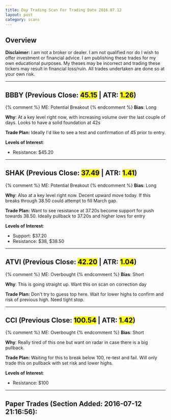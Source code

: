 ```yaml
---
title: Day Trading Scan For Trading Date 2016.07.12
layout: post
category: scans
---
```


Overview
--- 

**Disclaimer:** I am not a broker or dealer. I am not qualified nor do I wish to offer investment or financial advice. I am publishing these trades for my own educational purposes. My theses may be incorrect and trading these tickers may result in financial loss/ruin. All trades undertaken are done so at your own risk.

***

BBBY (Previous Close: <mark>45.15</mark> | ATR: <mark>1.26</mark>)
---
{% comment %}
ME: Potential Breakout
{% endcomment %}
**Bias**: Long

**Why**: At a key level right now, with increasing volume over the last couple of days. Looks to have a solid foundation at 42s

**Trade Plan:** Ideally I'd like to see a test and confirmation of 45 prior to entry. 

**Levels of Interest**:

* Resistance: $45.20

***

SHAK (Previous Close: <mark>37.49</mark> | ATR: <mark>1.41</mark>)
---
{% comment %}
ME: Potential Breakout
{% endcomment %}
**Bias**: Long

**Why**: Also at a key level right now. Decent upward move today. If this breaks through 38.50 could attempt to fill March gap.

**Trade Plan:** Want to see resistance at 37.20s become support for push towards 38.50. Ideally pullback to 37.20s and higher lows for entry

**Levels of Interest**:

* Support: $37.20
* Resistance: $38, $38.50

***

ATVI (Previous Close: <mark>42.20</mark> | ATR: <mark>1.04</mark>)
---
{% comment %}
ME: Overbought
{% endcomment %}
**Bias**: Short

**Why**: This is going straight up. Want this on scan on correction day

**Trade Plan:** Don't try to guess top here. Wait for lower highs to confirm and risk of previous high. Need tight stop.


***


CCI (Previous Close: <mark>100.54</mark> | ATR: <mark>1.42</mark>)
---
{% comment %}
ME: Overbought
{% endcomment %}
**Bias**: Short

**Why**: Really tired of this one but want on radar in case there is a big pullback.

**Trade Plan:** Waiting for this to break below 100, re-test and fail. Will only trade this on pullback with set risk and lower highs.

**Levels of Interest**:

* Resistance: $100

***

Paper Trades (Section Added: 2016-07-12 21:16:56):
---

<div style="height:500px; width:100%">
<div style="float:left; margin-right:100px;">
<script src='https://www.tradervue.com/sharedt.js?id=4712576&width=600'></script>
</div>
</div>



